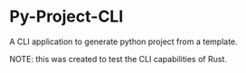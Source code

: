 # Py-Project-CLI
A CLI application to generate python project from a template.

NOTE: this was created to test the CLI capabilities of Rust.